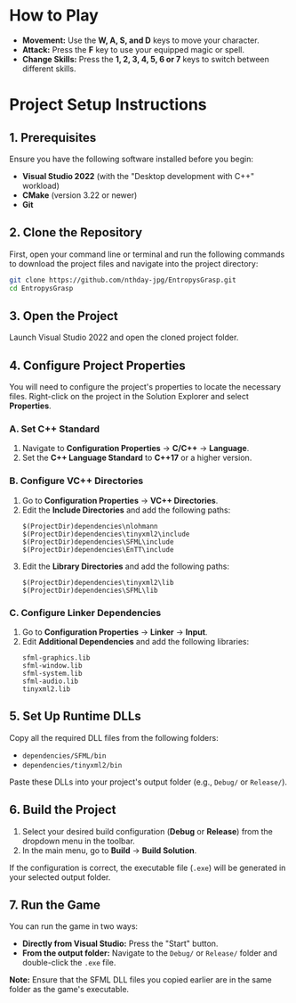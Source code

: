 # How to Play

*   **Movement:** Use the **W, A, S, and D** keys to move your character.
*   **Attack:** Press the **F** key to use your equipped magic or spell.
*   **Change Skills:** Press the **1, 2, 3, 4, 5, 6 or 7** keys to switch between different skills.

# Project Setup Instructions

## 1. Prerequisites

Ensure you have the following software installed before you begin:

*   **Visual Studio 2022** (with the "Desktop development with C++" workload)
*   **CMake** (version 3.22 or newer)
*   **Git**

## 2. Clone the Repository

First, open your command line or terminal and run the following commands to download the project files and navigate into the project directory:

```bash
git clone https://github.com/nthday-jpg/EntropysGrasp.git
cd EntropysGrasp
```

## 3. Open the Project

Launch Visual Studio 2022 and open the cloned project folder.

## 4. Configure Project Properties

You will need to configure the project's properties to locate the necessary files. Right-click on the project in the Solution Explorer and select **Properties**.

### A. Set C++ Standard

1.  Navigate to **Configuration Properties** -> **C/C++** -> **Language**.
2.  Set the **C++ Language Standard** to **C++17** or a higher version.

### B. Configure VC++ Directories

1.  Go to **Configuration Properties** -> **VC++ Directories**.
2.  Edit the **Include Directories** and add the following paths:
    ```
    $(ProjectDir)dependencies\nlohmann
    $(ProjectDir)dependencies\tinyxml2\include
    $(ProjectDir)dependencies\SFML\include
    $(ProjectDir)dependencies\EnTT\include
    ```
3.  Edit the **Library Directories** and add the following paths:
    ```
    $(ProjectDir)dependencies\tinyxml2\lib
    $(ProjectDir)dependencies\SFML\lib
    ```

### C. Configure Linker Dependencies

1.  Go to **Configuration Properties** -> **Linker** -> **Input**.
2.  Edit **Additional Dependencies** and add the following libraries:
    ```
    sfml-graphics.lib
    sfml-window.lib
    sfml-system.lib
    sfml-audio.lib
    tinyxml2.lib
    ```

## 5. Set Up Runtime DLLs

Copy all the required DLL files from the following folders:

*   `dependencies/SFML/bin`
*   `dependencies/tinyxml2/bin`

Paste these DLLs into your project's output folder (e.g., `Debug/` or `Release/`).

## 6. Build the Project

1.  Select your desired build configuration (**Debug** or **Release**) from the dropdown menu in the toolbar.
2.  In the main menu, go to **Build** -> **Build Solution**.

If the configuration is correct, the executable file (`.exe`) will be generated in your selected output folder.

## 7. Run the Game

You can run the game in two ways:

*   **Directly from Visual Studio:** Press the "Start" button.
*   **From the output folder:** Navigate to the `Debug/` or `Release/` folder and double-click the `.exe` file.

**Note:** Ensure that the SFML DLL files you copied earlier are in the same folder as the game's executable.
